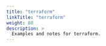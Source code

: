 ```yaml
---
title: "terraform"
linkTitle: "terraform"
weight: 80
description: >
  Examples and notes for terraform.
---
```




